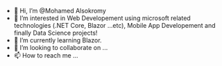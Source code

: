 - 👋 Hi, I’m @Mohamed Alsokromy
- 👀 I’m interested in Web Developement using microsoft related technologies (.NET Core, Blazor ...etc), Mobile App Developement and finally Data Science projects!
- 🌱 I’m currently learning Blazor.
- 💞️ I’m looking to collaborate on ...
- 📫 How to reach me ...

<!---
Alsokromy/Alsokromy is a ✨ special ✨ repository because its `README.md` (this file) appears on your GitHub profile.
You can click the Preview link to take a look at your changes.
--->
